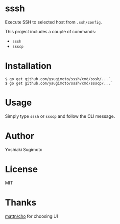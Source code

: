 # sssh
Execute SSH to selected host from `.ssh/config`.

This project includes a couple of commands:

- `sssh`
- `ssscp`

# Installation

```
$ go get github.com/ysugimoto/sssh/cmd/sssh/...`
$ go get github.com/ysugimoto/sssh/cmd/ssscp/...`
```

# Usage

Simply type `sssh` or `ssscp` and follow the CLI message.

# Author

Yoshiaki Sugimoto

# License

MIT

# Thanks

[mattn/cho](https://github.com/mattn/cho) for choosing UI
